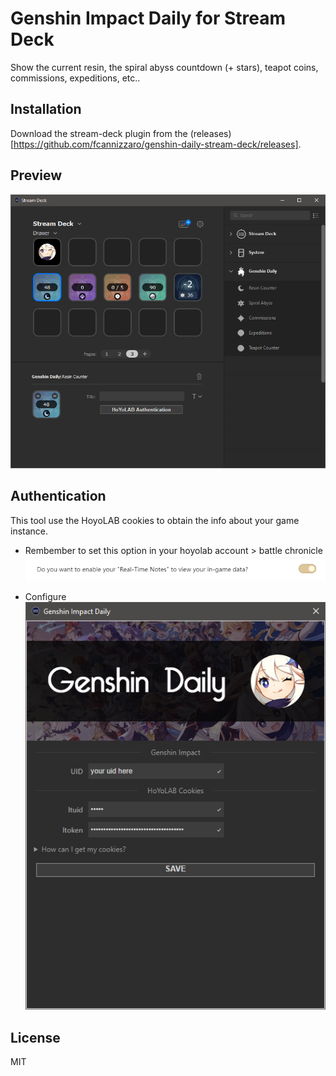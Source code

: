 # Genshin Impact Daily for Stream Deck

Show the current resin, the spiral abyss countdown (+ stars), teapot coins, commissions, expeditions, etc..

## Installation

Download the stream-deck plugin from the (releases)[https://github.com/fcannizzaro/genshin-daily-stream-deck/releases].

## Preview

![actions](https://github.com/fcannizzaro/genshin-daily-stream-deck/blob/main/media/actions.png?raw=true)

## Authentication

This tool use the HoyoLAB cookies to obtain the info about your game instance.

- Rembember to set this option in your hoyolab account > battle chronicle
![note](https://github.com/fcannizzaro/genshin-daily-stream-deck/blob/main/media/note.png?raw=true)

- Configure
 ![auth](https://github.com/fcannizzaro/genshin-daily-stream-deck/blob/main/media/authentication.png?raw=true)

## License

MIT